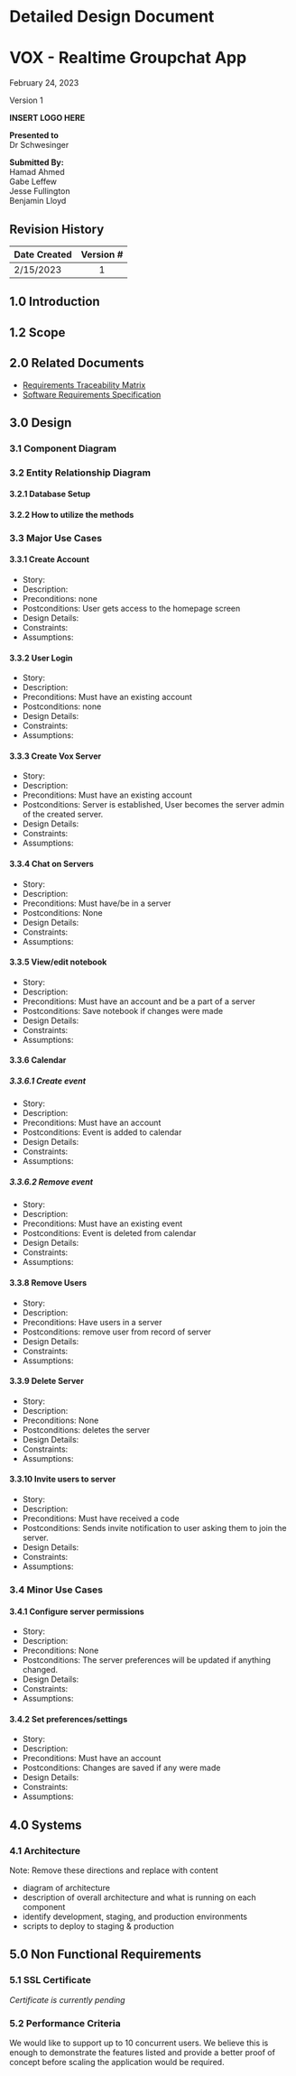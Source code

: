 # Detailed Design Document
# VOX - Realtime Groupchat App

February 24, 2023

Version 1

**INSERT LOGO HERE**

**Presented to**  
Dr Schwesinger

**Submitted By:**  
Hamad Ahmed  
Gabe Leffew  
Jesse Fullington  
Benjamin Lloyd  


## Revision History
| Date Created  | Version # |
| ------------- |:---------:|
| 2/15/2023     | 1         |


## 1.0 Introduction


## 1.2 Scope


## 2.0 Related Documents
- [Requirements Traceability Matrix](./Requirements_Traceability_Matrix.xlsx)
- [Software Requirements Specification](./software_requirements.md)

## 3.0 Design
### 3.1 Component Diagram

### 3.2 Entity Relationship Diagram
#### 3.2.1 Database Setup

#### 3.2.2 How to utilize the methods

### 3.3 Major Use Cases
#### 3.3.1 Create Account
- Story:
- Description: 
- Preconditions: none
- Postconditions: User gets access to the homepage screen
- Design Details:
- Constraints:
- Assumptions:

#### 3.3.2 User Login
- Story:
- Description:
- Preconditions: Must have an existing account
- Postconditions: none
- Design Details:
- Constraints:
- Assumptions:

#### 3.3.3 Create Vox Server
- Story:
- Description:
- Preconditions: Must have an existing account
- Postconditions: Server is established, User becomes the server admin of the created server.
- Design Details:
- Constraints:
- Assumptions:

#### 3.3.4 Chat on Servers
- Story:
- Description:
- Preconditions: Must have/be in a server
- Postconditions: None
- Design Details:
- Constraints:
- Assumptions:

#### 3.3.5 View/edit notebook
- Story:
- Description:
- Preconditions: Must have an account and be a part of a server
- Postconditions: Save notebook if changes were made
- Design Details:
- Constraints:
- Assumptions:

#### 3.3.6 Calendar
##### 3.3.6.1 Create event
- Story:
- Description:
- Preconditions: Must have an account
- Postconditions: Event is added to calendar
- Design Details:
- Constraints:
- Assumptions:

##### 3.3.6.2 Remove event 
- Story:
- Description:
- Preconditions: Must have an existing event
- Postconditions: Event is deleted from calendar
- Design Details:
- Constraints:
- Assumptions:

#### 3.3.8 Remove Users
- Story:
- Description:
- Preconditions: Have users in a server
- Postconditions: remove user from record of server
- Design Details:
- Constraints:
- Assumptions:

#### 3.3.9 Delete Server
- Story:
- Description:
- Preconditions: None
- Postconditions: deletes the server 
- Design Details:
- Constraints:
- Assumptions:

#### 3.3.10 Invite users to server
- Story:
- Description:
- Preconditions: Must have received a code 
- Postconditions: Sends invite notification to user asking them to join the server. 
- Design Details:
- Constraints:
- Assumptions:

### 3.4 Minor Use Cases
#### 3.4.1 Configure server permissions
- Story:
- Description:
- Preconditions: None
- Postconditions: The server preferences will be updated if anything changed.
- Design Details:
- Constraints:
- Assumptions:

#### 3.4.2 Set preferences/settings
- Story:
- Description:
- Preconditions: Must have an account
- Postconditions: Changes are saved if any were made
- Design Details:
- Constraints:
- Assumptions:


## 4.0 Systems
### 4.1 Architecture
Note: Remove these directions and replace with content
- diagram of architecture 
- description of overall architecture and what is running on each component 
- identify development, staging, and production environments 
- scripts to deploy to staging & production 


## 5.0 Non Functional Requirements
### 5.1 SSL Certificate
*Certificate is currently pending*

### 5.2 Performance Criteria
We would like to support up to 10 concurrent users. We believe this is enough to demonstrate the features listed and provide a better proof of concept before scaling the application would be required.